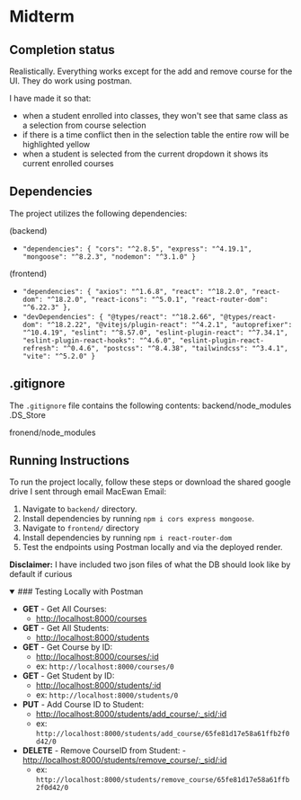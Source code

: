 # Midterm

## Completion status

Realistically. Everything works except for the add and remove course for the UI. They do work using postman.

I have made it so that:

- when a student enrolled into classes, they won't see that same class as a selection from course selection
- if there is a time conflict then in the selection table the entire row will be highlighted yellow
- when a student is selected from the current dropdown it shows its current enrolled courses

## Dependencies

The project utilizes the following dependencies:

(backend)

- `"dependencies": {
  "cors": "^2.8.5",
  "express": "^4.19.1",
  "mongoose": "^8.2.3",
  "nodemon": "^3.1.0"
  }`

(frontend)

- `"dependencies": {
  "axios": "^1.6.8",
  "react": "^18.2.0",
  "react-dom": "^18.2.0",
  "react-icons": "^5.0.1",
  "react-router-dom": "^6.22.3"
  },`
- `"devDependencies": {
  "@types/react": "^18.2.66",
  "@types/react-dom": "^18.2.22",
  "@vitejs/plugin-react": "^4.2.1",
  "autoprefixer": "^10.4.19",
  "eslint": "^8.57.0",
  "eslint-plugin-react": "^7.34.1",
  "eslint-plugin-react-hooks": "^4.6.0",
  "eslint-plugin-react-refresh": "^0.4.6",
  "postcss": "^8.4.38",
  "tailwindcss": "^3.4.1",
  "vite": "^5.2.0"
  }`

## .gitignore

The `.gitignore` file contains the following contents:
backend/node_modules
.DS_Store

fronend/node_modules

## Running Instructions

To run the project locally, follow these steps or download the shared google drive I sent through email MacEwan Email:

1. Navigate to `backend/` directory.
2. Install dependencies by running `npm i cors express mongoose`.
3. Navigate to `frontend/` directory
4. Install dependencies by running `npm i react-router-dom`
5. Test the endpoints using Postman locally and via the deployed render.

**Disclaimer:** I have included two json files of what the DB should look like by default if curious

<details open>
<summary>### Testing Locally with Postman</summary>

- **GET** - Get All Courses:
  - [http://localhost:8000/courses](http://localhost:8000/courses)
- **GET** - Get All Students:
  - [http://localhost:8000/students](http://localhost:8000/students)
- **GET** - Get Course by ID:
  - [http://localhost:8000/courses/:id](http://localhost:8000/courses/:id)
  - ex: `http://localhost:8000/courses/0`
- **GET** - Get Student by ID:
  - [http://localhost:8000/students/:id](http://localhost:8000/students/:id)
  - ex: `http://localhost:8000/students/0`
- **PUT** - Add Course ID to Student:
  - [http://localhost:8000/students/add_course/:\_sid/:id](http://localhost:8000/students/add_course/:_sid/:id)
  - ex: `http://localhost:8000/students/add_course/65fe81d17e58a61ffb2f0d42/0`
- **DELETE** - Remove CourseID from Student: - [http://localhost:8000/students/remove_course/:\_sid/:id](http://localhost:8000/students/remove_course/:_sid/:id)
  - ex: `http://localhost:8000/students/remove_course/65fe81d17e58a61ffb2f0d42/0`
  </details>
